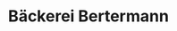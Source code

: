 ---
title: "Bäckerei Bertermann"
url: /bueckeburg/baeckerei-bertermann-lange-strasse/
shop: Bäckerei
---